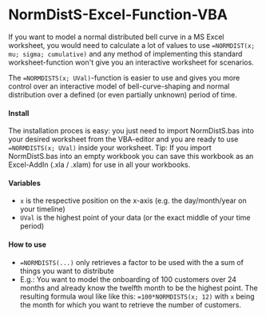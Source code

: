 NormDistS-Excel-Function-VBA
===========================

If you want to model a normal distributed bell curve in a MS Excel worksheet, you would need to calculate a lot of values to use `=NORMDIST(x; mu; sigma; cumulative)` and any method of implementing this standard worksheet-function won't give you an interactive worksheet for scenarios.

The `=NORMDISTS(x; UVal)`-function is easier to use and gives you more control over an interactive model of bell-curve-shaping and normal distribution over a defined (or even partially unknown) period of time.

#### Install
The installation proces is easy: you just need to import NormDistS.bas into your desired worksheet from the VBA-editor and you are ready to use `=NORMDISTS(x; UVal)` inside your worksheet.
Tip: If you import NormDistS.bas into an empty workbook you can save this workbook as an Excel-AddIn (.xla / .xlam) for use in all your workbooks.

#### Variables
* `x` is the respective position on the x-axis (e.g. the day/month/year on your timeline)
* `UVal` is the highest point of your data (or the exact middle of your time period)

#### How to use
* `=NORMDISTS(...)` only retrieves a factor to be used with the a sum of things you want to distribute
* E.g.: You want to model the onboarding of 100 customers over 24 months and already know the twelfth month to be the highest point. The resulting formula woul like like this: `=100*NORMDISTS(x; 12)` with `x` being the month for which you want to retrieve the number of customers.
